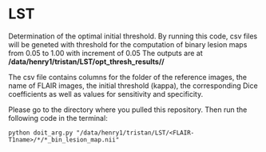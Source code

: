 # LST
Determination of the optimal initial threshold.
By running this code, csv files will be geneted with threshold for the computation
of binary lesion maps from 0.05 to 1.00 with increment of 0.05
The outputs are at __/data/henry1/tristan/LST/opt_thresh_results/<FLAIR-T1name>/__

The csv file contains columns for the folder of the reference images,
the name of FLAIR images, the initial threshold (kappa), the corresponding
Dice coefficients as well as values for sensitivity and specificity.

Please go to the directory where you pulled this repository.
Then run the following code in the terminal:

    python doit_arg.py "/data/henry1/tristan/LST/<FLAIR-T1name>/*/*_bin_lesion_map.nii"


